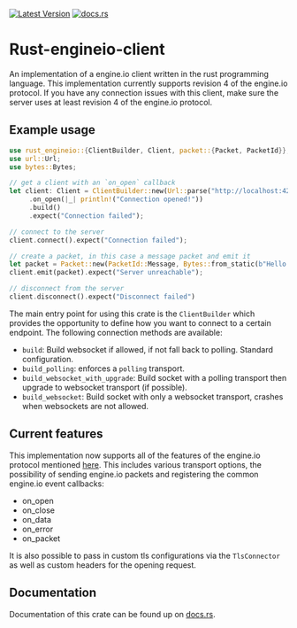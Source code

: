 [![Latest Version](https://img.shields.io/crates/v/rust_engineio)](https://crates.io/crates/rust_engineio)
[![docs.rs](https://docs.rs/rust_engineio/badge.svg)](https://docs.rs/rust_engineio)

# Rust-engineio-client

An implementation of a engine.io client written in the rust programming language. This implementation currently supports revision 4 of the engine.io protocol. If you have any connection issues with this client, make sure the server uses at least revision 4 of the engine.io protocol.

## Example usage

``` rust
use rust_engineio::{ClientBuilder, Client, packet::{Packet, PacketId}};
use url::Url;
use bytes::Bytes;

// get a client with an `on_open` callback
let client: Client = ClientBuilder::new(Url::parse("http://localhost:4201").unwrap())
     .on_open(|_| println!("Connection opened!"))
     .build()
     .expect("Connection failed");

// connect to the server
client.connect().expect("Connection failed");

// create a packet, in this case a message packet and emit it
let packet = Packet::new(PacketId::Message, Bytes::from_static(b"Hello World"));
client.emit(packet).expect("Server unreachable");

// disconnect from the server
client.disconnect().expect("Disconnect failed")
```

The main entry point for using this crate is the `ClientBuilder` which provides
the opportunity to define how you want to connect to a certain endpoint. 
The following connection methods are available:
* `build`: Build websocket if allowed, if not fall back to polling. Standard configuration.
* `build_polling`: enforces a `polling` transport.
* `build_websocket_with_upgrade`: Build socket with a polling transport then upgrade to websocket transport (if possible).
* `build_websocket`: Build socket with only a websocket transport, crashes when websockets are not allowed.


## Current features

This implementation now supports all of the features of the engine.io protocol mentioned [here](https://github.com/socketio/engine.io-protocol).
This includes various transport options, the possibility of sending engine.io packets and registering the
common engine.io event callbacks:
* on_open
* on_close
* on_data
* on_error
* on_packet

It is also possible to pass in custom tls configurations via the `TlsConnector` as well
as custom headers for the opening request.

## Documentation

Documentation of this crate can be found up on [docs.rs](https://docs.rs/rust_engineio).
